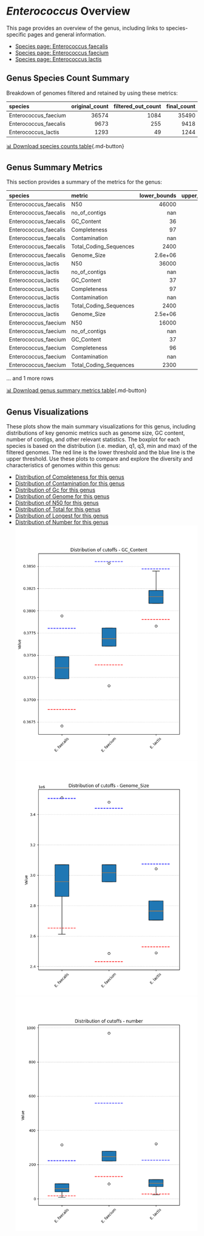 # *Enterococcus* Overview
This page provides an overview of the genus, including links to species-specific pages and general information.

- [Species page: Enterococcus faecalis](Enterococcus_faecalis/index.md)
- [Species page: Enterococcus faecium](Enterococcus_faecium/index.md)
- [Species page: Enterococcus lactis](Enterococcus_lactis/index.md)
## Genus Species Count Summary
Breakdown of genomes filtered and retained by using these metrics:

| species               |   original_count |   filtered_out_count |   final_count |
|:----------------------|-----------------:|---------------------:|--------------:|
| Enterococcus_faecium  |            36574 |                 1084 |         35490 |
| Enterococcus_faecalis |             9673 |                  255 |          9418 |
| Enterococcus_lactis   |             1293 |                   49 |          1244 |


[📊 Download species counts table](species_counts.csv){.md-button}
## Genus Summary Metrics
This section provides a summary of the metrics for the genus:

| species               | metric                 |   lower_bounds |   upper_bounds |
|:----------------------|:-----------------------|---------------:|---------------:|
| Enterococcus_faecalis | N50                    |    46000       |      nan       |
| Enterococcus_faecalis | no_of_contigs          |      nan       |      230       |
| Enterococcus_faecalis | GC_Content             |       36       |       38       |
| Enterococcus_faecalis | Completeness           |       97       |      nan       |
| Enterococcus_faecalis | Contamination          |      nan       |        3       |
| Enterococcus_faecalis | Total_Coding_Sequences |     2400       |     3600       |
| Enterococcus_faecalis | Genome_Size            |        2.6e+06 |        3.6e+06 |
| Enterococcus_lactis   | N50                    |    36000       |      nan       |
| Enterococcus_lactis   | no_of_contigs          |      nan       |      230       |
| Enterococcus_lactis   | GC_Content             |       37       |       39       |
| Enterococcus_lactis   | Completeness           |       97       |      nan       |
| Enterococcus_lactis   | Contamination          |      nan       |        2       |
| Enterococcus_lactis   | Total_Coding_Sequences |     2400       |     3100       |
| Enterococcus_lactis   | Genome_Size            |        2.5e+06 |        3.1e+06 |
| Enterococcus_faecium  | N50                    |    16000       |      nan       |
| Enterococcus_faecium  | no_of_contigs          |      nan       |      560       |
| Enterococcus_faecium  | GC_Content             |       37       |       39       |
| Enterococcus_faecium  | Completeness           |       96       |      nan       |
| Enterococcus_faecium  | Contamination          |      nan       |        5       |
| Enterococcus_faecium  | Total_Coding_Sequences |     2300       |     3600       |

... and 1 more rows


[📊 Download genus summary metrics table](genus_summary_metrics.csv){.md-button}
## Genus Visualizations
These plots show the main summary visualizations for this genus, including distributions of key genomic metrics such as genome size, GC content, number of contigs, and other relevant statistics. The boxplot for each species is based on the distribution (i.e. median, q1, q3, min and max) of the filtered genomes. The red line is the lower threshold and the blue line is the upper threshold. Use these plots to compare and explore the diversity and characteristics of genomes within this genus:

- [Distribution of Completeness for this genus](Completeness_Specific_boxplot_0.png)
- [Distribution of Contamination for this genus](Contamination_boxplot_0.png)
- [Distribution of Gc for this genus](GC_Content_boxplot_0.png)
- [Distribution of Genome for this genus](Genome_Size_boxplot_0.png)
- [Distribution of N50 for this genus](N50_boxplot_0.png)
- [Distribution of Total for this genus](Total_Coding_Sequences_boxplot_0.png)
- [Distribution of Longest for this genus](longest_boxplot_0.png)
- [Distribution of Number for this genus](number_boxplot_0.png)
![Distribution of Gc](GC_Content_boxplot_0.png)
![Distribution of Genome](Genome_Size_boxplot_0.png)
![Distribution of Number](number_boxplot_0.png)
